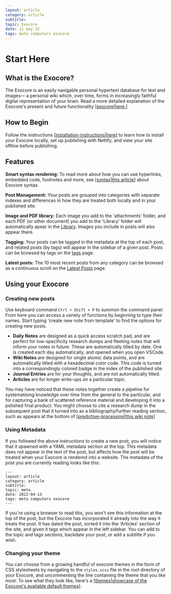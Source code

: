 ```yaml
---
layout: article
category: article
subtitle:
topic: Exocore
date: 11 may 22
tags: meta computers exocore
---
```


# Start Here

## What is the Exocore?
The Exocore is an easily navigable personal hypertext database for text and images— a personal wiki which, over time, forms in increasingly faithful digital representation of your brain. Read a more detailed explanation of the Exocore's present and future functionality [[exocore|here.]]

## How to Begin
Follow the instructions [[installation-instructions|here]] to learn how to install your Exocore locally, set up publishing with Netlify, and view your site offline before publishing.

## Features
**Smart syntax rendering:** To read more about how you can use hyperlinks, embedded code, footnotes and more, see [[syntax|this article]] about Exocore syntax.

**Post Management:** Your posts are grouped into categories with separate indexes and differences in how they are treated both locally and in your published site.

**Image and PDF library:** Each image you add to the 'attachments' folder, and each PDF (or other document) you add to the 'Library' folder will automatically apear in the [Library](/pages/library). Images you include in posts will also appear there.

**Tagging:** Your posts can be tagged in the metadata at the top of each post, and related posts (by tags) will appear in the sidebar of a given post. Posts can be browsed by tags on the [tags](/pages/tags) page.

**Latest posts:** The 10 most recent posts from any category can be browsed as a continuous scroll on the [Latest Posts](/pages/latest) page.

## Using your Exocore

### Creating new posts 

Use keyboard command `Ctrl + Shift + P` to summon the command panel. From here you can access a variety of functions by beginning to type their names. Start typing 'create new note from template' to find the options for creating new posts. 

- **Daily Notes** are designed as a quick access scratch pad, and are perfect for low-specificity research dumps and fleeting notes that will inform your notes in future. These are automatically titled by date. One is created each day automatically, and opened when you open VSCode.
- **Wiki Notes** are designed for single atomic data points, and are automatically titled with a hexadecimal color code. This code is turned into a correspondingly colored badge in the index of the published site.
- **Journal Entries** are for your thoughts, and are not automatically titled.
- **Articles** are for longer write-ups on a particular topic.

You may have noticed that these notes together create a pipeline for systematising knowledge over time from the general to the particular, and for capturing a bank of scattered reference material and developing it into a polished final product. You might choose to cite a research dump in the subsequent post that it turned into as a bibliography/further reading section, such as appears at the bottom of [[predictive-processing|this wiki note]] 

### Using Metadata

If you followed the above instructions to create a new post, you will notice that it spawned with a YAML metadata section at the top. This metadata does not appear in the text of the post, but affects how the post will be treated when your Exocore is rendered into a website. The metadata of the post you are currently reading looks like this:

```
---
layout: article
category: article
subtitle:
topic: meta
date: 2022-04-13
tags: meta computers exocore
---
```

If you're using a browser to read this, you won't see this information at the top of the post, but the Exocore has incorporated it already into the way it treats the post. It has dated the post, sorted it into the 'Articles' section of the site, and given it tags which appear in the left sidebar. You can add to the topic and tags sections, backdate your post, or add a subtitle if you wish. 

### Changing your theme

You can choose from a growing handful of exocore themes in the form of CSS stylesheets by navigating to the `styles.scss` file in the root directory of your Exocore, and uncommenting the line containing the theme that you like most. To see what they look like, here's a [[themes|showcase of the Exocore's available default themes]].


[//begin]: # "Autogenerated link references for markdown compatibility"
[exocore|here.]: exocore "The Exocore Package"
[installation-instructions|here]: installation-instructions "Exocore Installation Instructions"
[syntax|this article]: syntax "Exocore Syntax Examples"
[predictive-processing|this wiki note]: ../_journal/predictive-processing "Predictive Processing and the Free Energy Principle"
[themes|showcase of the Exocore's available default themes]: themes "Default Themes Available for the exocore"
[//end]: # "Autogenerated link references"